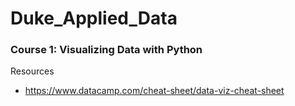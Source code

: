 # Duke_Applied_Data

### Course 1: Visualizing Data with Python
Resources
* https://www.datacamp.com/cheat-sheet/data-viz-cheat-sheet
